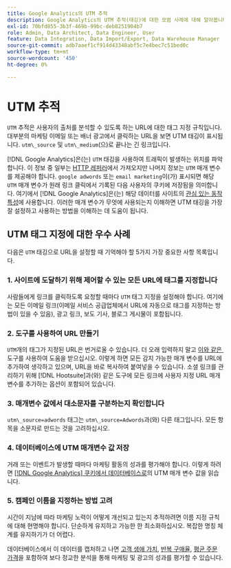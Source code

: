 ```yaml
---
title: Google Analytics의 UTM 추적
description: Google Analytics의 UTM 추적(태깅)에 대한 모범 사례에 대해 알아봅니다.
exl-id: 70bfd855-3b3f-469b-99bc-deb8251904b7
role: Admin, Data Architect, Data Engineer, User
feature: Data Integration, Data Import/Export, Data Warehouse Manager
source-git-commit: adb7aaef1cf914d43348abf5c7e4bec7c51bed0c
workflow-type: tm+mt
source-wordcount: '450'
ht-degree: 0%

---
```


# UTM 추적

`UTM` 추적은 사용자의 출처를 분석할 수 있도록 하는 URL에 대한 태그 지정 규칙입니다. 대부분의 마케팅 이메일 또는 배너 광고에서 클릭하는 URL을 보면 UTM 태깅이 표시됩니다. `utm\_source` 및 `utm\_medium`(으)로 끝나는 긴 링크입니다.

[!DNL Google Analytics]은(는) `UTM` 태깅을 사용하여 트래픽이 발생하는 위치를 파악합니다. 이 정보 중 일부는 [HTTP 레퍼러](https://en.wikipedia.org/wiki/HTTP_referer)에서 가져오지만 나머지 정보는 `UTM` 매개 변수를 제공해야 합니다. `google adwords` 또는 `email marketing`이(가) 표시되면 해당 `UTM` 매개 변수가 원래 링크 클릭에서 기록된 다음 사용자의 쿠키에 저장됨을 의미합니다. 여기에서 [!DNL Google Analytics]은(는) 해당 데이터를 사이트의 [관심 있는 동작 특성](../data-analyst/analysis/google-track-user-acq.md)에 사용합니다. 이러한 매개 변수가 무엇에 사용되는지 이해하면 UTM 태깅을 가장 잘 설정하고 사용하는 방법을 이해하는 데 도움이 됩니다.

## UTM 태그 지정에 대한 우수 사례

다음은 `UTM` 태깅으로 URL을 설정할 때 기억해야 할 5가지 가장 중요한 사항 목록입니다.

### &#x200B;1. 사이트에 도달하기 위해 제어할 수 있는 모든 URL에 태그를 지정합니다

사람들에게 링크를 클릭하도록 요청할 때마다 `UTM` 태그 지정을 설정해야 합니다. 여기에는 모든 이메일 링크(이메일 서비스 공급업체에서 URL에 자동으로 태그를 지정하는 방법이 있을 수 있음), 광고 링크, 보도 기사, 블로그 게시물이 포함됩니다.

### &#x200B;2. 도구를 사용하여 URL 만들기

`UTM`개의 태그가 지정된 URL은 번거로울 수 있습니다. 더 오래 입력하지 말고 [이와 같은 &#x200B;](https://support.google.com/analytics/answer/1033867?hl=en) 도구를 사용하여 도움을 받으십시오. 이렇게 하면 모든 감지 가능한 매개 변수를 URL에 추가하여 생각하고 있으며, URL을 바로 복사하여 붙여넣을 수 있습니다. 소셜 링크를 관리하기 위해 [!DNL Hootsuite]과(와) 같은 도구에 모든 링크에 사용자 지정 URL 매개 변수를 추가하는 옵션이 포함되어 있습니다.

### &#x200B;3. 매개변수 값에서 대소문자를 구분하는지 확인합니다

`utm\_source=adwords` 태그는 `utm\_source=Adwords`과(와) 다른 태그입니다. 모든 항목을 소문자로 만드는 것을 고려하십시오.

### &#x200B;4. 데이터베이스에 UTM 매개변수 값 저장

거래 또는 이벤트가 발생할 때마다 마케팅 활동의 성과를 평가해야 합니다. 이렇게 하려면 [[!DNL Google Analytics] 쿠키에서 데이터베이스로](../data-analyst/analysis/google-track-user-acq.md)의 UTM 매개 변수 값을 읽습니다.

### &#x200B;5. 캠페인 이름을 지정하는 방법 고려

시간이 지남에 따라 마케팅 노력이 어떻게 개선되고 있는지 추적하려면 이름 지정 규칙에 대해 현명해야 합니다. 단순하게 유지하고 가능한 한 최소화하십시오. 복잡한 명칭 체계를 유지하기가 더 어렵다.

데이터베이스에서 이 데이터를 캡처하고 나면 [고객 생애 가치](../data-analyst/analysis/ess-expected-ltv.md), [반복 구매율](../data-analyst/analysis/repurchase-behavior.md), [평균 주문 가격](../data-analyst/analysis/basic-analytics.md)을 포함하여 보다 정교한 분석을 통해 마케팅 및 광고의 성과를 평가할 수 있습니다.
